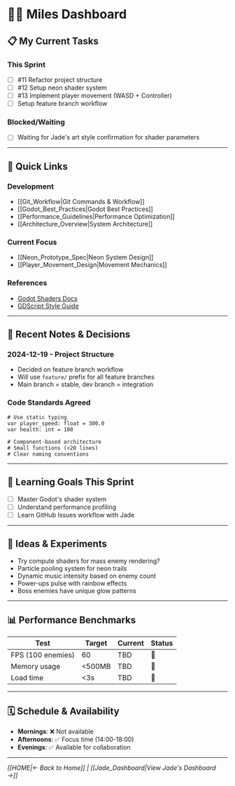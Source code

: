 # 👨‍💻 Miles Dashboard

## 📋 My Current Tasks
<!-- Embed from sprint board -->
### This Sprint
- [ ] #11 Refactor project structure
- [ ] #12 Setup neon shader system
- [ ] #13 Implement player movement (WASD + Controller)
- [ ] Setup feature branch workflow

### Blocked/Waiting
- [ ] Waiting for Jade's art style confirmation for shader parameters

---

## 🔗 Quick Links

### Development
- [[Git_Workflow|Git Commands & Workflow]]
- [[Godot_Best_Practices|Godot Best Practices]]
- [[Performance_Guidelines|Performance Optimization]]
- [[Architecture_Overview|System Architecture]]

### Current Focus
- [[Neon_Prototype_Spec|Neon System Design]]
- [[Player_Movement_Design|Movement Mechanics]]

### References
- [Godot Shaders Docs](https://docs.godotengine.org/en/stable/tutorials/shaders/index.html)
- [GDScript Style Guide](https://docs.godotengine.org/en/stable/tutorials/scripting/gdscript/gdscript_styleguide.html)

---

## 📝 Recent Notes & Decisions

### 2024-12-19 - Project Structure
- Decided on feature branch workflow
- Will use `feature/` prefix for all feature branches
- Main branch = stable, dev branch = integration

### Code Standards Agreed
```gdscript
# Use static typing
var player_speed: float = 300.0
var health: int = 100

# Component-based architecture
# Small functions (<20 lines)
# Clear naming conventions
```

---

## 🎯 Learning Goals This Sprint
- [ ] Master Godot's shader system
- [ ] Understand performance profiling
- [ ] Learn GitHub Issues workflow with Jade

---

## 💭 Ideas & Experiments
- Try compute shaders for mass enemy rendering?
- Particle pooling system for neon trails
- Dynamic music intensity based on enemy count
- Power-ups pulse with rainbow effects
- Boss enemies have unique glow patterns

---

## 📊 Performance Benchmarks
| Test | Target | Current | Status |
|------|--------|---------|--------|
| FPS (100 enemies) | 60 | TBD | 🔄 |
| Memory usage | <500MB | TBD | 🔄 |
| Load time | <3s | TBD | 🔄 |

---

## 🗓️ Schedule & Availability
- **Mornings**: ❌ Not available
- **Afternoons**: ✅ Focus time (14:00-18:00)
- **Evenings**: ✅ Available for collaboration

---

*[[HOME|← Back to Home]] | [[Jade_Dashboard|View Jade's Dashboard →]]*